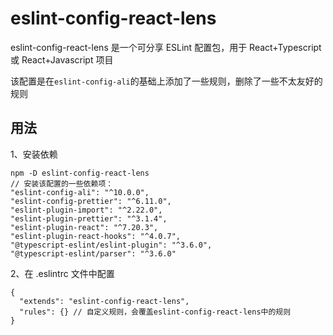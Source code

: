 # eslint-config-react-lens

eslint-config-react-lens 是一个可分享 ESLint 配置包，用于 React+Typescript 或 React+Javascript 项目

该配置是在`eslint-config-ali`的基础上添加了一些规则，删除了一些不太友好的规则

## 用法

1、安装依赖

```
npm -D eslint-config-react-lens
// 安装该配置的一些依赖项：
"eslint-config-ali": "^10.0.0",
"eslint-config-prettier": "^6.11.0",
"eslint-plugin-import": "^2.22.0",
"eslint-plugin-prettier": "^3.1.4",
"eslint-plugin-react": "^7.20.3",
"eslint-plugin-react-hooks": "^4.0.7",
"@typescript-eslint/eslint-plugin": "^3.6.0",
"@typescript-eslint/parser": "^3.6.0"
```

2、在 .eslintrc 文件中配置

```
{
  "extends": "eslint-config-react-lens",
  "rules": {} // 自定义规则，会覆盖eslint-config-react-lens中的规则
}
```
